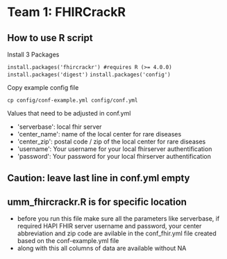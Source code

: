 # Team 1: FHIRCrackR

## How to use R script

Install 3 Packages

`install.packages('fhircrackr') #requires R (>= 4.0.0)`
`install.packages('digest')`
`install.packages('config')`

Copy example config file

`cp config/conf-example.yml config/conf.yml`

Values that need to be adjusted in conf.yml
- 'serverbase': local fhir server
- 'center_name': name of the local center for rare diseases
- 'center_zip': postal code / zip of the local center for rare diseases
- 'username': Your username for your local fhirserver authentification
- 'password': Your password for your local fhirserver authentification

## Caution: leave last line in conf.yml empty

## umm_fhircrackr.R is for specific location
- before you run this file make sure all the parameters like serverbase, if required HAPI FHIR server username and password, your center abbreviation and zip code are avilable in the conf_fhir.yml file created based on the conf-example.yml file 
- along with this all columns of data are available without NA
